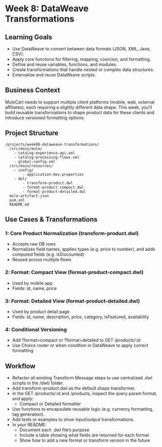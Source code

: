 # Week 8: DataWeave Transformations

## Learning Goals
- Use DataWeave to convert between data formats (JSON, XML, Java, CSV).
- Apply core functions for filtering, mapping, coercion, and formatting.
- Define and reuse variables, functions, and modules.
- Create transformations that handle nested or complex data structures.
- Externalize and reuse DataWeave scripts.

## Business Context
MuleCart needs to support multiple client platforms (mobile, web, external affiliates), each requiring a slightly different data shape. This week, you’ll build reusable transformations to shape product data for these clients and introduce versioned formatting options.

## Project Structure
```
/projects/week08-dataweave-transformations/
  /src/main/mule/
    - catalog-experience-api.xml
    - catalog-processing-flows.xml
    - global-config.xml
  /src/main/resources/
    - config/
        - application-dev.properties
    - dwl/
        - transform-product.dwl
        - format-product-compact.dwl
        - format-product-detailed.dwl
  mule-artifact.json
  pom.xml
  README.md
```

## Use Cases & Transformations

### 1: Core Product Normalization (transform-product.dwl)
- Accepts raw DB rows
- Normalizes field names, applies types (e.g. price to number), and adds computed fields (e.g. isDiscounted)
- Reused across multiple flows

### 2: Format: Compact View (format-product-compact.dwl)
- Used by mobile app
- Fields: id, name, price

### 3: Format: Detailed View (format-product-detailed.dwl)
- Used by product detail page
- Fields: id, name, description, price, category, isFeatured, availability

### 4: Conditional Versioning
- Add ?format=compact or ?format=detailed to GET /products/:id
- Use Choice router or when condition in DataWeave to apply correct formatting

## Workflow
- Refactor all existing Transform Message steps to use centralized .dwl scripts in the /dwl/ folder.
- Add transform-product.dwl as the default shape transformer.
- In the GET /products/:id and /products, inspect the query param format, and apply:
    - Compact or Detailed formatter
- Use functions to encapsulate reusable logic (e.g. currency formatting, tag generation).
- Add tests or examples to show input/output transformations.
- In your README:
    - Document each .dwl file’s purpose
    - Include a table showing what fields are returned for each format
    - Show how to add a new format or transform version in the future